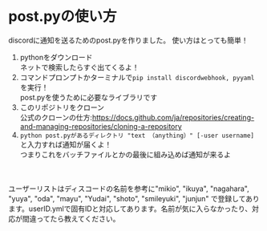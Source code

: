 # post.pyの使い方
discordに通知を送るためのpost.pyを作りました。
使い方はとっても簡単！  
1. pythonをダウンロード<br>
ネットで検索したらすぐ出てくるよ！
2. コマンドプロンプトかターミナルで`pip install discordwebhook, pyyaml`を実行！<br>
post.pyを使うために必要なライブラリです
3. このリポジトリをクローン<br>
公式のクローンの仕方:<https://docs.github.com/ja/repositories/creating-and-managing-repositories/cloning-a-repository>
4. `python post.pyがあるディレクトリ "text （anything）" [-user username]`と入力すれば通知が届くよ！<br>
つまりこれをバッチファイルとかの最後に組み込めば通知が来るよ
<br>
<br>
ユーザーリストはディスコードの名前を参考に"mikio", "ikuya", "nagahara", "yuya", "oda", "mayu", "Yudai", "shoto", "smileyuki", "junjun"
で登録してあります。userID.ymlで固有IDと対応してあります。名前が気に入らなかったり、対応が間違ってたら教えてください。
